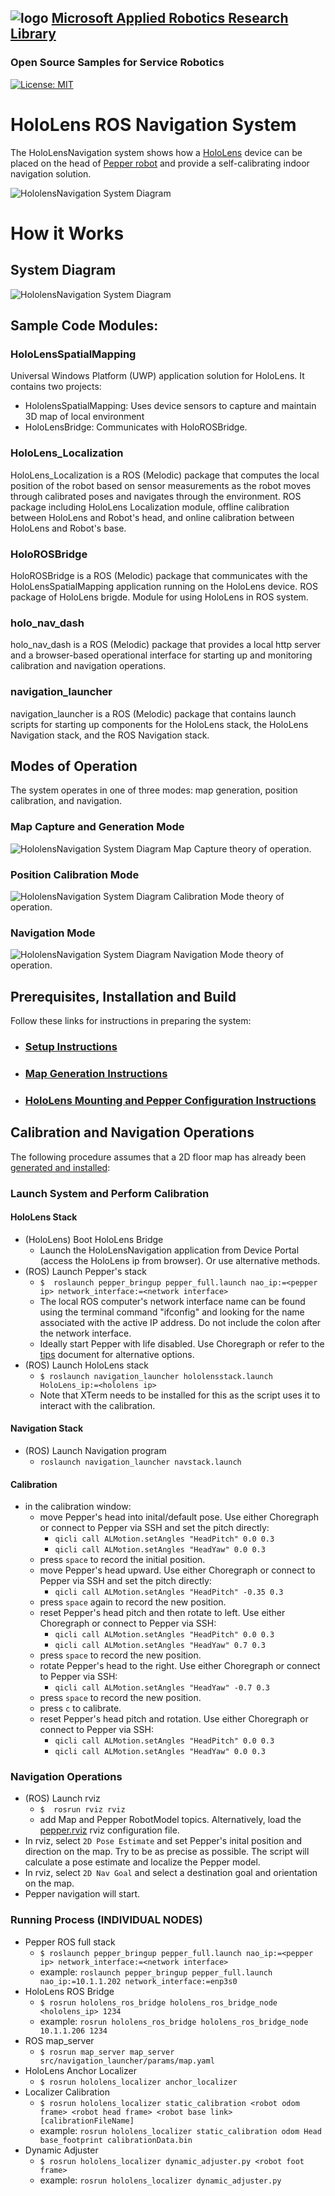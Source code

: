 ## ![logo](img/MARR_logo.png) [Microsoft Applied Robotics Research Library](https://special-giggle-b26bab5f.pages.github.io/)
### Open Source Samples for Service Robotics
[![License: MIT](https://img.shields.io/badge/License-MIT-yellow.svg)](https://opensource.org/licenses/MIT) 

# HoloLens ROS Navigation System
The HoloLensNavigation system shows how a [HoloLens](https://www.microsoft.com/en-us/hololens) device can be placed on the head of [Pepper robot](https://us.softbankrobotics.com/pepper) and provide a self-calibrating indoor navigation solution.

![HololensNavigation System Diagram](img/HololensNavigation_Hero.png)


# How it Works
## System Diagram
![HololensNavigation System Diagram](img/HololensNavigation_SystemDiagram.png)

## Sample Code Modules:

### HoloLensSpatialMapping
Universal Windows Platform (UWP) application solution for HoloLens. It contains two projects:
- HololensSpatialMapping: Uses device sensors to capture and maintain 3D map of local environment
- HoloLensBridge:  Communicates with HoloROSBridge.

### HoloLens_Localization
HoloLens_Localization is a ROS (Melodic) package that computes the local position of the robot based on sensor measurements as the robot moves through calibrated poses and navigates through the environment.
ROS package including HoloLens Localization module, offline calibration between HoloLens and Robot's head, and online calibration between HoloLens and Robot's base.

### HoloROSBridge
HoloROSBridge is a ROS (Melodic) package that communicates with the HoloLensSpatialMapping application running on the HoloLens device.
ROS package of HoloLens brigde.
Module for using HoloLens in ROS system.

### holo_nav_dash
holo_nav_dash is a ROS (Melodic) package that provides a local http server and a browser-based operational interface for starting up and monitoring calibration and navigation operations.

### navigation_launcher
navigation_launcher is a ROS (Melodic) package that contains launch scripts for starting up components for the HoloLens stack, the HoloLens Navigation stack, and the ROS Navigation stack.

## Modes of Operation
The system operates in one of three modes: map generation, position calibration, and navigation.

### Map Capture and Generation Mode
![HololensNavigation System Diagram](img/HololensNavigation_SystemDiagram_Mode_MapCapture.png)
Map Capture theory of operation.

### Position Calibration Mode
![HololensNavigation System Diagram](img/HololensNavigation_SystemDiagram_Mode_PositionCalibration.png)
Calibration Mode theory of operation.

### Navigation Mode
![HololensNavigation System Diagram](img/HololensNavigation_SystemDiagram_Mode_Navigation.png)
Navigation Mode theory of operation.

## Prerequisites, Installation and Build
Follow these links for instructions in preparing the system:
- ### [Setup Instructions](Setup/README.md)

- ### [Map Generation Instructions](Setup/MAP.md)

- ### [HoloLens Mounting and Pepper Configuration Instructions](Setup/MountHololens.md)


## Calibration and Navigation Operations
The following procedure assumes that a 2D floor map has already been [generated and installed](Setup/MAP.md):
 
### Launch System and Perform Calibration
#### HoloLens Stack
- (HoloLens) Boot HoloLens Bridge
    - Launch the HoloLensNavigation application from Device Portal (access the HoloLens ip from browser). Or use alternative methods.
- (ROS) Launch Pepper's stack
    - `$  roslaunch pepper_bringup pepper_full.launch nao_ip:=<pepper ip> network_interface:=<network interface>`
    - The local ROS computer's network interface name can be found using the terminal command "ifconfig" and looking for the name associated with the active IP address. Do not include the colon after the network interface.
    - Ideally start Pepper with life disabled. Use Choregraph or refer to the [tips](/Setup/TIPS.md) document for alternative options.
- (ROS) Launch HoloLens stack
    - `$ roslaunch navigation_launcher hololensstack.launch HoloLens_ip:=<hololens ip>`
    - Note that XTerm needs to be installed for this as the script uses it to interact with the calibration.

#### Navigation Stack
- (ROS) Launch Navigation program
    - ```roslaunch navigation_launcher navstack.launch```

#### Calibration
- in the calibration window:
    - move Pepper's head into inital/default pose. Use either Choregraph or connect to Pepper via SSH and set the pitch directly:
      - ```qicli call ALMotion.setAngles "HeadPitch" 0.0 0.3```
      - ```qicli call ALMotion.setAngles "HeadYaw" 0.0 0.3```
    - press ```space``` to record the initial position.
    - move Pepper's head upward. Use either Choregraph or connect to Pepper via SSH and set the pitch directly:
      - ```qicli call ALMotion.setAngles "HeadPitch" -0.35 0.3```
    - press ```space``` again to record the new position.
    - reset Pepper's head pitch and then rotate to left. Use either Choregraph or connect to Pepper via SSH:
      - ```qicli call ALMotion.setAngles "HeadPitch" 0.0 0.3```
      - ```qicli call ALMotion.setAngles "HeadYaw" 0.7 0.3```
    - press ```space``` to record the new position.
    - rotate Pepper's head to the right. Use either Choregraph or connect to Pepper via SSH:
      - ```qicli call ALMotion.setAngles "HeadYaw" -0.7 0.3```
    - press ```space``` to record the new position.
    - press ```c``` to calibrate.
    - reset Pepper's head pitch and rotation. Use either Choregraph or connect to Pepper via SSH:
      - ```qicli call ALMotion.setAngles "HeadPitch" 0.0 0.3```
      - ```qicli call ALMotion.setAngles "HeadYaw" 0.0 0.3```


### Navigation Operations
- (ROS) Launch rviz
    - `$  rosrun rviz rviz`
    - add Map and Pepper RobotModel topics. Alternatively, load the [pepper.rviz](rviz/pepper.rviz) rviz configuration file.
- In rviz, select `2D Pose Estimate` and set Pepper's inital position and direction on the map. Try to be as precise as 
 possible. The script will calculate a pose estimate and localize the Pepper model.
- In rviz, select `2D Nav Goal` and select a destination goal and orientation on the map.
- Pepper navigation will start.



### Running Process (INDIVIDUAL NODES)
- Pepper ROS full stack
  - ```$ roslaunch pepper_bringup pepper_full.launch nao_ip:=<pepper ip> network_interface:=<network interface>```
  - example: ```roslaunch pepper_bringup pepper_full.launch nao_ip:=10.1.1.202 network_interface:=enp3s0```
- HoloLens ROS Bridge
  - ```$ rosrun hololens_ros_bridge hololens_ros_bridge_node <hololens_ip> 1234```
  - example: ```rosrun hololens_ros_bridge hololens_ros_bridge_node 10.1.1.206 1234```
- ROS map_server
  - ```$ rosrun map_server map_server src/navigation_launcher/params/map.yaml```
- HoloLens Anchor Localizer
  - ```$ rosrun hololens_localizer anchor_localizer```
- Localizer Calibration
  - ```$ rosrun hololens_localizer static_calibration <robot odom frame> <robot head frame> <robot base link> [calibrationFileName]```
  - example: ```rosrun hololens_localizer static_calibration odom Head base_footprint calibrationData.bin```
- Dynamic Adjuster
  - ```$ rosrun hololens_localizer dynamic_adjuster.py <robot foot frame>```
  - example: ```rosrun hololens_localizer dynamic_adjuster.py```
